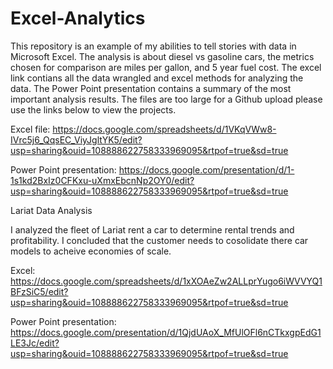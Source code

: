 # Excel-Analytics
This repository is an example of my abilities to tell stories with data in Microsoft Excel.
The analysis is about diesel vs gasoline cars, the metrics chosen for comparison are miles per gallon, and 5 year fuel cost.
The excel link contians all the data wrangled and excel methods for analyzing the data. 
The Power Point presentation contains a summary of the most important analysis results. 
The files are too large for a Github upload please use the links below to view the projects. 

Excel file: https://docs.google.com/spreadsheets/d/1VKqVWw8-IVrc5j6_QqsEC_ViyJgltYK5/edit?usp=sharing&ouid=108888622758333969095&rtpof=true&sd=true

Power Point presentation: https://docs.google.com/presentation/d/1-1s1kd2BxIz0CFKxu-uXmxEbcnNp2OY0/edit?usp=sharing&ouid=108888622758333969095&rtpof=true&sd=true

Lariat Data Analysis

I analyzed the fleet of Lariat rent a car to determine rental trends and profitability. 
I concluded that the customer needs to cosolidate there car models to acheive economies of scale. 

Excel: https://docs.google.com/spreadsheets/d/1xXOAeZw2ALLprYugo6iWVVYQ1BFzSiC5/edit?usp=sharing&ouid=108888622758333969095&rtpof=true&sd=true

Power Point presentation: https://docs.google.com/presentation/d/1QjdUAoX_MfUlOFl6nCTkxgpEdG1LE3Jc/edit?usp=sharing&ouid=108888622758333969095&rtpof=true&sd=true
